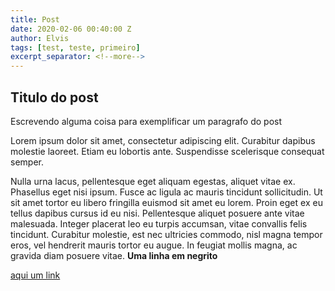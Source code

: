 ```yaml
---
title: Post
date: 2020-02-06 00:40:00 Z
author: Elvis
tags: [test, teste, primeiro]
excerpt_separator: <!--more-->
---
```


Titulo do post
--

Escrevendo alguma coisa para exemplificar um paragrafo do post

Lorem ipsum dolor sit amet, consectetur adipiscing elit. Curabitur dapibus molestie laoreet. Etiam eu lobortis ante. Suspendisse scelerisque consequat semper. 
<!--more-->
Nulla urna lacus, pellentesque eget aliquam egestas, aliquet vitae ex. Phasellus eget nisi ipsum. Fusce ac ligula ac mauris tincidunt sollicitudin. Ut sit amet tortor eu libero fringilla euismod sit amet eu lorem. Proin eget ex eu tellus dapibus cursus id eu nisi. Pellentesque aliquet posuere ante vitae malesuada. Integer placerat leo eu turpis accumsan, vitae convallis felis tincidunt. Curabitur molestie, est nec ultricies commodo, nisl magna tempor eros, vel hendrerit mauris tortor eu augue. In feugiat mollis magna, ac gravida diam posuere vitae.
**Uma linha em negrito**


[aqui um link](http://google.com.br)
